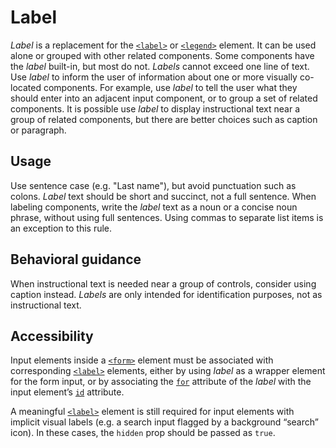 # Label

*Label* is a replacement for the [`<label>`](https://developer.mozilla.org/en-US/docs/Web/HTML/Element/label) or [`<legend>`](https://developer.mozilla.org/en-US/docs/Web/HTML/Element/legend) element. It can be used alone or grouped with other related components. Some components have the *label* built-in, but most do not. *Labels* cannot exceed one line of text. Use *label* to inform the user of information about one or more visually co-located components. For example, use *label* to tell the user what they should enter into an adjacent input component, or to group a set of related components. It is possible use *label* to display instructional text near a group of related components, but there are better choices such as caption or paragraph.

## Usage

Use sentence case (e.g. "Last name"), but avoid punctuation such as colons. *Label* text should be short and succinct, not a full sentence. When labeling components, write the *label* text as a noun or a concise noun phrase, without using full sentences. Using commas to separate list items is an exception to this rule.

## Behavioral guidance

When instructional text is needed near a group of controls, consider using caption instead. *Labels* are only intended for identification purposes, not as instructional text.

## Accessibility

Input elements inside a [`<form>`](https://developer.mozilla.org/en-US/docs/Web/HTML/Element/form) element must be associated with corresponding [`<label>`](https://developer.mozilla.org/en-US/docs/Web/HTML/Element/label) elements, either by using *label* as a wrapper element for the form input, or by associating the [`for`](https://developer.mozilla.org/en-US/docs/Web/HTML/Element/label#Attributes) attribute of the *label* with the input element’s [`id`](https://developer.mozilla.org/en-US/docs/Web/HTML/Global_attributes/id) attribute.

A meaningful [`<label>`](https://developer.mozilla.org/en-US/docs/Web/HTML/Element/label) element is still required for input elements with implicit visual labels (e.g. a search input flagged by a background “search” icon). In these cases, the `hidden` prop should be passed as `true`.
